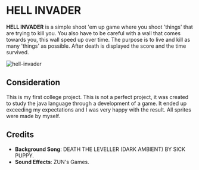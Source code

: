 # HELL INVADER

**HELL INVADER** is a simple shoot 'em up game where you shoot 'things' that are trying to kill you.
You also have to be careful with a wall that comes towards you, this wall speed up over time.
The purpose is to live and kill as many 'things' as possible. After death is displayed the score and the time survived.

![hell-invader](https://github.com/user-attachments/assets/73648e97-2167-4c94-9e06-e7fb87dd9176)

## Consideration

This is my first college project. This is not a perfect project, it was created to study the java language through a development of a game.
It ended up exceeding my expectations and I was very happy with the result. All sprites were made by myself.

## Credits

* **Background Song**: DEATH THE LEVELLER (DARK AMBIENT) BY SICK PUPPY.
* **Sound Effects**: ZUN's Games.
